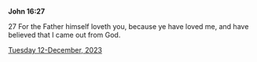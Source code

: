**John 16:27**

27 For the Father himself loveth you, because ye have loved me, and have believed that I came out from God.

[Tuesday 12-December, 2023](https://getbible.life/kjv/John/16/27)
